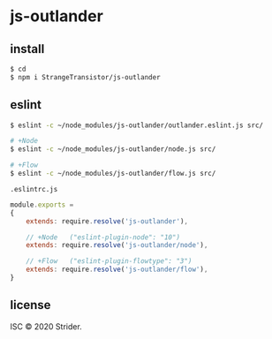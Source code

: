 # js-outlander
## install
```sh
$ cd
$ npm i StrangeTransistor/js-outlander
```

## eslint
```sh
$ eslint -c ~/node_modules/js-outlander/outlander.eslint.js src/

# +Node
$ eslint -c ~/node_modules/js-outlander/node.js src/

# +Flow
$ eslint -c ~/node_modules/js-outlander/flow.js src/
```

`.eslintrc.js`
```js
module.exports =
{
	extends: require.resolve('js-outlander'),

	// +Node   ("eslint-plugin-node": "10")
	extends: require.resolve('js-outlander/node'),

	// +Flow   ("eslint-plugin-flowtype": "3")
	extends: require.resolve('js-outlander/flow'),
}
```

## license
ISC © 2020 Strider.
